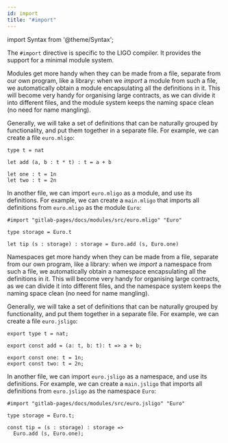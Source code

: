 ```yaml
---
id: import
title: "#import"
---
```


import Syntax from '@theme/Syntax';

The `#import` directive is specific to the LIGO compiler. It provides
the support for a minimal module system.

<Syntax syntax="cameligo">

Modules get more handy when they can be made from a file, separate
from our own program, like a library: when we *import* a module from
such a file, we automatically obtain a module encapsulating all the
definitions in it. This will become very handy for organising large
contracts, as we can divide it into different files, and the module
system keeps the naming space clean (no need for name mangling).

Generally, we will take a set of definitions that can be naturally
grouped by functionality, and put them together in a separate
file. For example, we can create a file `euro.mligo`:

```cameligo group=module_imports
type t = nat

let add (a, b : t * t) : t = a + b

let one : t = 1n
let two : t = 2n
```

In another file, we can import `euro.mligo` as a module, and use its
definitions. For example, we can create a `main.mligo` that imports
all definitions from `euro.mligo` as the module `Euro`:

```cameligo group=main_importer
#import "gitlab-pages/docs/modules/src/euro.mligo" "Euro"

type storage = Euro.t

let tip (s : storage) : storage = Euro.add (s, Euro.one)
```

</Syntax>

<Syntax syntax="jsligo">

Namespaces get more handy when they can be made from a file, separate
from our own program, like a library: when we *import* a namespace
from such a file, we automatically obtain a namespace encapsulating
all the definitions in it. This will become very handy for organising
large contracts, as we can divide it into different files, and the
namespace system keeps the naming space clean (no need for name
mangling).

Generally, we will take a set of definitions that can be naturally
grouped by functionality, and put them together in a separate
file. For example, we can create a file `euro.jsligo`:

```jsligo group=namespace_imports
export type t = nat;

export const add = (a: t, b: t): t => a + b;

export const one: t = 1n;
export const two: t = 2n;
```

In another file, we can import `euro.jsligo` as a namespace, and use
its definitions. For example, we can create a `main.jsligo` that
imports all definitions from `euro.jsligo` as the namespace `Euro`:

```jsligo group=main_importer
#import "gitlab-pages/docs/modules/src/euro.jsligo" "Euro"

type storage = Euro.t;

const tip = (s : storage) : storage =>
  Euro.add (s, Euro.one);
```

</Syntax>
